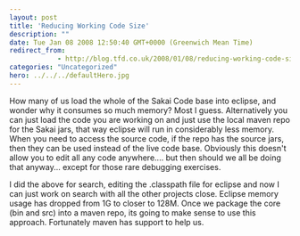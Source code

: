 ```yaml
---
layout: post
title: 'Reducing Working Code Size'
description: ""
date: Tue Jan 08 2008 12:50:40 GMT+0000 (Greenwich Mean Time)
redirect_from: 
            - http://blog.tfd.co.uk/2008/01/08/reducing-working-code-size/
categories: "Uncategorized"
hero: ../../../defaultHero.jpg
---
```

How many of us load the whole of the Sakai Code base into eclipse, and wonder why it consumes so much memory? Most I guess. Alternatively you can just load the code you are working on and just use the local maven repo for the Sakai jars, that way eclipse will run in considerably less memory. When you need to access the source code, if the repo has the source jars, then they can be used instead of the live code base. Obviously this doesn't allow you to edit all any code anywhere.... but then should we all be doing that anyway... except for those rare debugging exercises.

I did the above for search, editing the .classpath file for eclipse and now I can just work on search with all the other projects close. Eclipse memory usage has dropped from 1G to closer to 128M. Once we package the core (bin and src) into a maven repo, its going to make sense to use this approach. Fortunately maven has support to help us.
